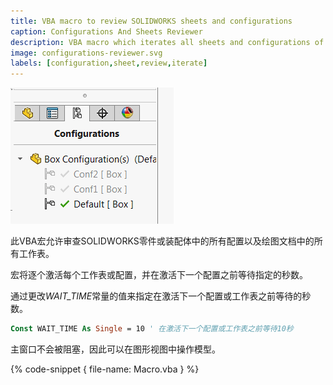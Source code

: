 ```yaml
---
title: VBA macro to review SOLIDWORKS sheets and configurations
caption: Configurations And Sheets Reviewer
description: VBA macro which iterates all sheets and configurations of SOLIDWORKS file and activates each one by one
image: configurations-reviewer.svg
labels: [configuration,sheet,review,iterate]
---
```

![SOLIDWORKS模型中的配置](configurations.png)

此VBA宏允许审查SOLIDWORKS零件或装配体中的所有配置以及绘图文档中的所有工作表。

宏将逐个激活每个工作表或配置，并在激活下一个配置之前等待指定的秒数。

通过更改*WAIT_TIME*常量的值来指定在激活下一个配置或工作表之前等待的秒数。

~~~vb
Const WAIT_TIME As Single = 10 ' 在激活下一个配置或工作表之前等待10秒
~~~

主窗口不会被阻塞，因此可以在图形视图中操作模型。

{% code-snippet { file-name: Macro.vba } %}